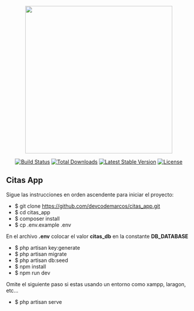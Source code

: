 <p align="center"><a href="https://laravel.com" target="_blank"><img src="https://raw.githubusercontent.com/laravel/art/master/logo-lockup/5%20SVG/2%20CMYK/1%20Full%20Color/laravel-logolockup-cmyk-red.svg" width="400"></a></p>

<p align="center">
<a href="https://travis-ci.org/laravel/framework"><img src="https://travis-ci.org/laravel/framework.svg" alt="Build Status"></a>
<a href="https://packagist.org/packages/laravel/framework"><img src="https://img.shields.io/packagist/dt/laravel/framework" alt="Total Downloads"></a>
<a href="https://packagist.org/packages/laravel/framework"><img src="https://img.shields.io/packagist/v/laravel/framework" alt="Latest Stable Version"></a>
<a href="https://packagist.org/packages/laravel/framework"><img src="https://img.shields.io/packagist/l/laravel/framework" alt="License"></a>
</p>

## Citas App

Sigue las instrucciones en orden ascendente para iniciar el proyecto:

- $ git clone https://github.com/devcodemarcos/citas_app.git
- $ cd citas_app
- $ composer install
- $ cp .env.example .env

En el archivo **.env** colocar el valor **citas_db** en la constante **DB_DATABASE**

- $ php artisan key:generate
- $ php artisan migrate
- $ php artisan db:seed
- $ npm install
- $ npm run dev

Omite el siguiente paso si estas usando un entorno como xampp, laragon, etc...

- $ php artisan serve

